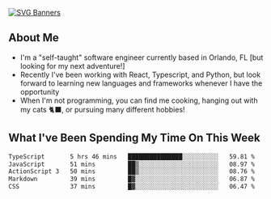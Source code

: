 [![SVG Banners](https://svg-banners.vercel.app/api?type=typeWriter&text1=Hello!%20I'm%20Cat,%20a%20Software%20Engineer%20✨%20&width=1000&height=150)](https://github.com/Akshay090/svg-banners)

## About Me
- I'm a "self-taught" software engineer currently based in Orlando, FL [but looking for my next adventure!]
- Recently I've been working with React, Typescript, and Python, but look forward to learning new languages and frameworks whenever I have the opportunity
- When I'm not programming, you can find me cooking, hanging out with my cats 🐈‍⬛, or pursuing many different hobbies!
  
## What I've Been Spending My Time On This Week

<!--START_SECTION:waka-->

```txt
TypeScript       5 hrs 46 mins   ███████████████░░░░░░░░░░   59.81 %
JavaScript       51 mins         ██▒░░░░░░░░░░░░░░░░░░░░░░   08.97 %
ActionScript 3   50 mins         ██▒░░░░░░░░░░░░░░░░░░░░░░   08.76 %
Markdown         39 mins         █▓░░░░░░░░░░░░░░░░░░░░░░░   06.87 %
CSS              37 mins         █▓░░░░░░░░░░░░░░░░░░░░░░░   06.47 %
```

<!--END_SECTION:waka-->
